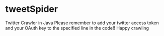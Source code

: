 # tweetSpider
Twitter Crawler in Java
Please remember to add your twitter access token and your OAuth key to the specified line in the code!! Happy crawling
